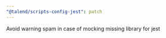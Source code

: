 ```yaml
---
"@talend/scripts-config-jest": patch
---
```


Avoid warning spam in case of mocking missing library for jest
